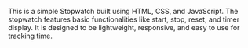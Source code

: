 This is a simple Stopwatch built using HTML, CSS, and JavaScript. The stopwatch features basic functionalities like start, stop, reset, and timer display. It is designed to be lightweight, responsive, and easy to use for tracking time.
